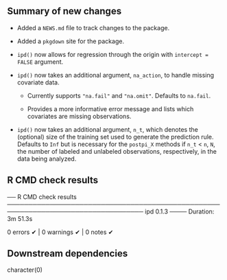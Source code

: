 ## Summary of new changes

* Added a `NEWS.md` file to track changes to the package.

* Added a `pkgdown` site for the package.

* `ipd()` now allows for regression through the origin with `intercept = FALSE` argument.
  
* `ipd()` now takes an additional argument, `na_action`, to handle missing covariate data.

  * Currently supports `"na.fail"` and `"na.omit"`. Defaults to `na.fail`.
  
  * Provides a more informative error message and lists which covariates are missing observations.
  
* `ipd()` now takes an additional argument, `n_t`, which denotes the (optional) size of the training set used to generate the prediction rule. Defaults to `Inf` but is necessary for the `postpi_X` methods if `n_t` < `n`, `N`, the number of labeled and unlabeled observations, respectively, in the data being analyzed.

## R CMD check results

── R CMD check results ────────────────────────────────────────────────────────────────────────────────── ipd 0.1.3 ────
Duration: 3m 51.3s

0 errors ✔ | 0 warnings ✔ | 0 notes ✔

## Downstream dependencies

character(0)
